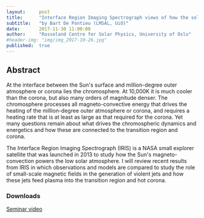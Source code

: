 ```yaml
---
layout:     post
title:      "Interface Region Imaging Spectrograph views of how the solar atmosphere is energized"
subtitle:   "by Bart De Pontieu (LMSAL, UiO)"
date:       2017-11-30 11:00:00
author:     "Rosseland Centre for Solar Physics, University of Oslo"
#header-img: "img/img_2017-10-26.jpg"
published:  true
---
```


## Abstract
At the interface between the Sun's surface and million-degree outer atmosphere or corona lies the chromosphere. At 10,000K it is much cooler than the corona, but also many orders of magnitude denser. The chromosphere processes all magneto-convective energy that drives the heating of the million-degree outer atmosphere or corona, and requires a heating rate that is at least as large as that required for the corona. Yet many questions remain about what drives the chromospheric dynamics and energetics and how these are connected to the transition region and corona.

The Interface Region Imaging Spectrograph (IRIS) is a NASA small explorer satellite that was launched in 2013 to study how the Sun's magneto-convection powers the low solar atmosphere. I will review recent results from IRIS in which observations and models are compared to study the role of small-scale magnetic fields in the generation of violent jets and how these jets feed plasma into the transition region and hot corona.

### Downloads

[Seminar video](http://espos.stream/videos/2017-11-30-DePontieu.mp4)
